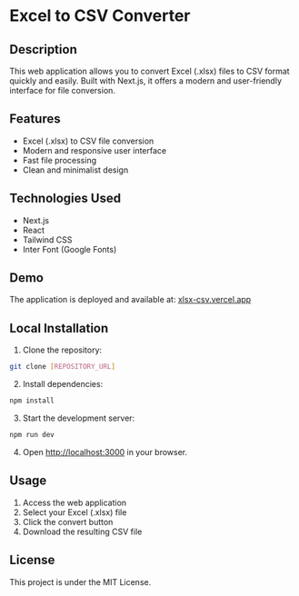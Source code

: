# Excel to CSV Converter

## Description
This web application allows you to convert Excel (.xlsx) files to CSV format quickly and easily. Built with Next.js, it offers a modern and user-friendly interface for file conversion.

## Features
- Excel (.xlsx) to CSV file conversion
- Modern and responsive user interface
- Fast file processing
- Clean and minimalist design

## Technologies Used
- Next.js
- React
- Tailwind CSS
- Inter Font (Google Fonts)

## Demo
The application is deployed and available at: [xlsx-csv.vercel.app](https://xlsx-csv.vercel.app)

## Local Installation

1. Clone the repository:
```bash
git clone [REPOSITORY_URL]
```

2. Install dependencies:
```bash
npm install
```

3. Start the development server:
```bash
npm run dev
```

4. Open [http://localhost:3000](http://localhost:3000) in your browser.

## Usage
1. Access the web application
2. Select your Excel (.xlsx) file
3. Click the convert button
4. Download the resulting CSV file

## License
This project is under the MIT License. 
